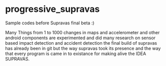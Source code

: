progressive_supravas
====================

Sample codes before Supravas final beta :)

Many Things from 1 to 1000 changes in maps and accelerometer and other android components are experimented and 
did many research on sensor based impact detection and accident detection the final build of supravas has already been in git but the way 
supravas took its presence and the way that every program is came in to existance for making alive the IDEA SUPRAVAS.
